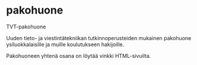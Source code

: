 # pakohuone
TVT-pakohuone

Uuden tieto- ja viestintätekniikan tutkinnoperusteiden mukainen pakohuone ysiluokkalaisille ja muille koulutukseen hakijoille.

Pakohuoneen yhtenä osana on löytää vinkki HTML-sivuilta.
